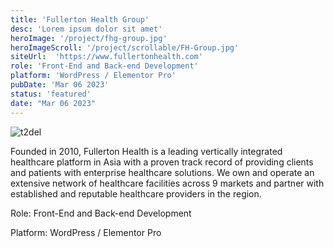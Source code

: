```yaml
---
title: 'Fullerton Health Group'
desc: 'Lorem ipsum dolor sit amet'
heroImage: '/project/fhg-group.jpg'
heroImageScroll: '/project/scrollable/FH-Group.jpg'
siteUrl:  'https://www.fullertonhealth.com'
role: 'Front-End and Back-end Development'
platform: 'WordPress / Elementor Pro'
pubDate: 'Mar 06 2023'
status: 'featured'
date: "Mar 06 2023"
---
```


![t2del](/project/fhg-group.jpg)

Founded in 2010, Fullerton Health is a leading vertically integrated healthcare platform in Asia with a proven track record of providing clients and patients with enterprise healthcare solutions. We own and operate an extensive network of healthcare facilities across 9 markets and partner with established and reputable healthcare providers in the region.

<p>Role: Front-End and Back-end Development</p>
<p>Platform: WordPress / Elementor Pro</p>